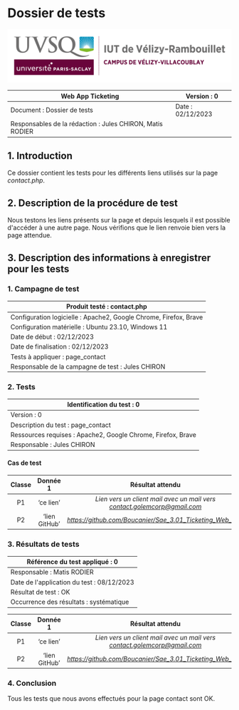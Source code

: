 # Dossier de tests

![logo_uvsq](../../annexes/logo_uvsq.png)

| Web App Ticketing                                         | Version : 0       |
|-----------------------------------------------------------|-------------------|
| Document : Dossier de tests                               | Date : 02/12/2023 |
| Responsables de la rédaction : Jules CHIRON, Matis RODIER |                   |

## 1. Introduction

Ce dossier contient les tests pour les différents liens utilisés sur la page _contact.php_.

## 2. Description de la procédure de test

Nous testons les liens présents sur la page et depuis lesquels il est possible d'accéder à une autre page. Nous vérifions que le lien renvoie bien vers la page attendue.

## 3. Description des informations à enregistrer pour les tests

### 1. Campagne de test

| Produit testé : contact.php                                       |
|-------------------------------------------------------------------|
| Configuration logicielle : Apache2, Google Chrome, Firefox, Brave |
| Configuration matérielle : Ubuntu 23.10, Windows 11               |
| Date de début : 02/12/2023                                        |
| Date de finalisation : 02/12/2023                                 |
| Tests à appliquer : page_contact                                  |
| Responsable de la campagne de test : Jules CHIRON                 |

### 2. Tests

| Identification du test : 0                                   |
|--------------------------------------------------------------|
| Version : 0                                                  |
| Description du test : page_contact                           |
| Ressources requises : Apache2, Google Chrome, Firefox, Brave |
| Responsable : Jules CHIRON                                   |

#### Cas de test

| Classe |   Donnée 1    |                              Résultat attendu                               |
|:------:|:-------------:|:---------------------------------------------------------------------------:|
|   P1   |   ‘ce lien’   |  _Lien vers un client mail avec un mail vers <contact.golemcorp@gmail.com>_ |
|   P2   | ‘lien GitHub’ |         _<https://github.com/Boucanier/Sae_3.01_Ticketing_Web_App>_         |

### 3. Résultats de tests

| Référence du test appliqué : 0             |
|--------------------------------------------|
| Responsable : Matis RODIER                 |
| Date de l'application du test : 08/12/2023 |
| Résultat de test : OK                      |
| Occurrence des résultats : systématique    |

| Classe |   Donnée 1    |                              Résultat attendu                               |                              Résultat attendu                              | Résultat test |
|:------:|:-------------:|:---------------------------------------------------------------------------:|:--------------------------------------------------------------------------:|:-------------:|
|   P1   |   ‘ce lien’   |  _Lien vers un client mail avec un mail vers <contact.golemcorp@gmail.com>_ | _Lien vers un client mail avec un mail vers <contact.golemcorp@gmail.com>_ |      OK       |
|   P2   | ‘lien GitHub’ |         _<https://github.com/Boucanier/Sae_3.01_Ticketing_Web_App>_         |        _<https://github.com/Boucanier/Sae_3.01_Ticketing_Web_App>_         |      OK       |

### 4. Conclusion

Tous les tests que nous avons effectués pour la page contact sont OK.